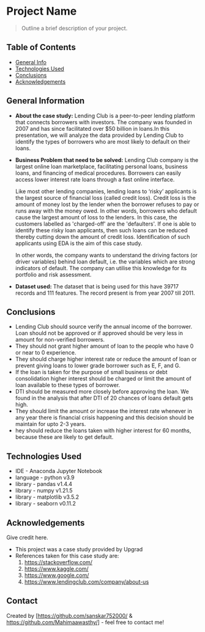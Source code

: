 # Project Name
> Outline a brief description of your project.


## Table of Contents
* [General Info](#general-information)
* [Technologies Used](#technologies-used)
* [Conclusions](#conclusions)
* [Acknowledgements](#acknowledgements)

<!-- You can include any other section that is pertinent to your problem -->

## General Information
- <b>About the case study:</b> Lending Club is a peer-to-peer lending platform that connects borrowers with investors. The company was founded in 2007 and has since facilitated over $50 billion in loans.In this presentation, we will analyze the data provided by Lending Club to identify the types of borrowers who are most likely to default on their loans.
- <b>Business Problem that need to be solved:</b> Lending Club company is the largest online loan marketplace, facilitating personal loans, business loans, and financing of medical procedures. Borrowers can easily access lower interest rate loans through a fast online interface. 

    Like most other lending companies, lending loans to ‘risky’ applicants is the largest source of financial loss (called credit loss). Credit loss is the amount of money lost by the lender when the borrower refuses to pay or runs away with the money owed. In other words, borrowers who default cause the largest amount of loss to the lenders. In this case, the customers labelled as 'charged-off' are the 'defaulters'. 
    If one is able to identify these risky loan applicants, then such loans can be reduced thereby cutting down the amount of credit loss. Identification of such applicants using EDA is the aim of this case study.

    In other words, the company wants to understand the driving factors (or driver variables) behind loan default, i.e. the variables which are strong indicators of default.  The company can utilise this knowledge for its portfolio and risk assessment. 
- <b>Dataset used:</b> The dataset that is being used for this have 39717 records and 111 features. The record present is from year 2007 till 2011.

<!-- You don't have to answer all the questions - just the ones relevant to your project. -->

## Conclusions
- Lending Club should source verify the annual income of the borrower. Loan should not be approved or if approved should be very less in amount for non-verified borrowers.
- They should not grant higher amount of loan to the people who have 0 or near to 0 experience.
- They should charge higher interest rate or reduce the amount of loan or prevent giving loans to lower grade borrower such as E, F, and G.
- If the loan is taken for the purpose of small business or debt consolidation higher interest should be charged or limit the amount of loan available to these types of borrower.
- DTI should be measured more closely before approving the loan. We found in the analysis that after DTI of 20 chances of loans default gets high.
- They should limit the amount or increase the interest rate whenever in any year there is financial crisis happening and this decision should be maintain for upto 2-3 years.
- hey should reduce the loans taken with higher interest for 60 months, because these are likely to get default.


<!-- You don't have to answer all the questions - just the ones relevant to your project. -->


## Technologies Used
- IDE - Anaconda Jupyter Notebook
- language - python v3.9
- library - pandas v1.4.4
- library - numpy v1.21.5
- library - matplotlib v3.5.2
- library - seaborn v0.11.2

<!-- As the libraries versions keep on changing, it is recommended to mention the version of library used in this project -->

## Acknowledgements
Give credit here.
- This project was a case study provided by Upgrad
- References taken for this case study are:
    1. https://stackoverflow.com/
    2. https://www.kaggle.com/
    3. https://www.google.com/
    4. https://www.lendingclub.com/company/about-us


## Contact
Created by [https://github.com/sanskar752000/ & https://github.com/Mahimaawasthy/] - feel free to contact me!
